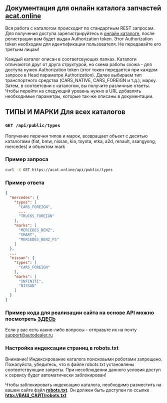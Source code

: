 ## Документация для онлайн каталога запчастей [acat.online](https://acat.online)
Вся работа с каталогом происходит по стандартным REST запросам.
Для получения доступа зарегистрируйтесь в [онлайн каталоге](https://acat.online), после регистрации вам будет выдан Authorization token.
Этот Authorization token необходим для идентификации пользователя. Не передавайте его третьим лицам!

Каждый каталог описан в соответсвующих папках.
Каталоги отличаются друг от друга структурой, но схема работы схожа - для доступа нужен Authorization token
(этот токен передается при каждом запросе в Head параметре Authorization).
Далее выбираем тип транспортного средства (CARS_NATIVE, CARS_FOREIGN и т.д.), марку. Затем, в соответсвии с каталогом, вы получите
различные ответы. Чтобы перейти на следующий уровень нужно в URL добавлять необходимые параметры, которые так-же описаны в документации.

## ТИПЫ И МАРКИ Для всех каталогов

### `GET /api/public/types`

Получение перечня типов и марок, возвращает объект с десятью каталогами (fiat, bmw, nissan, kia, toyota, etka, a2d, renault, ssangyong, mercedes) и объектом mark

### Пример запроса

```bash
curl -X GET https://acat.online/api/public/types
```
### Пример ответа

```json
{
  "mercedes": {
    "types": [
      "CARS_FOREIGN",
      ...
      "TRUCKS_FOREIGN"
    ],
    "marks": [
      "MERCEDES_BENZ",
      "SMART",
      "MERCEDES_BENZ_PS"
    ]
  },
  ...
  "nissan": {
    "types": [
      "CARS_FOREIGN"
    ],
    "marks": [
      "INFINITI",
      "NISSAN"
    ]
  }
}
```


### Пример кода для реализации сайта на основе API можно посмотреть **[ЗДЕСЬ](https://github.com/AutoDealerRu/acat-online-example)**
Если у вас есть какие-либо вопросы - отправьте их на почту <support@autodealer.ru>

### Настройка индексации страниц в robots.txt
Внимание! Индексирование каталога поисковыми роботами запрещено. Пожалуйста, убедитесь, что в файле robots.txt установлены соответствующие запреты.
При несоблюдении данного условия доступ к сервису будет автоматически заблокирован!

Чтобы заблокировать индексацию каталога, необходимо разместить на вашем сайте файл **[robots.txt](https://storage.yandexcloud.net/acat/robots.txt)**. Он должен быть доступен по ссылке **[http://ВАШ_САЙТ/robots.txt](https://storage.yandexcloud.net/acat/robots.txt)**
